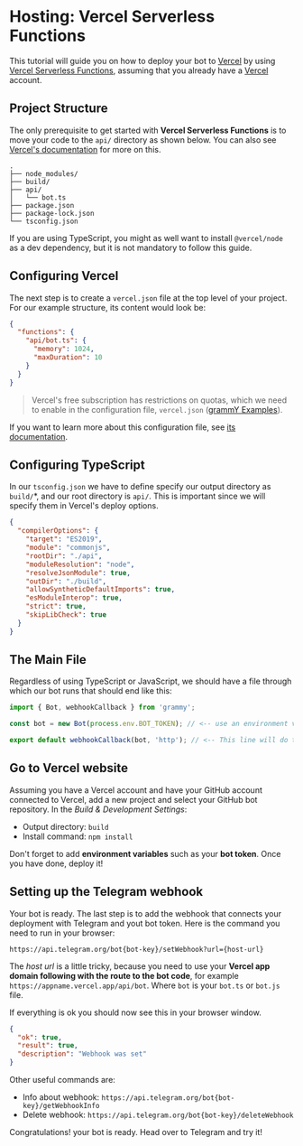 # Hosting: Vercel Serverless Functions

This tutorial will guide you on how to deploy your bot to [Vercel](https://vercel.com/) by using [Vercel Serverless Functions](https://vercel.com/docs/concepts/functions/serverless-functions), assuming that you already have a [Vercel](https://vercel.com) account.

## Project Structure

The only prerequisite to get started with **Vercel Serverless Functions** is to move your code to the `api/` directory as shown below. You can also see [Vercel's documentation](https://vercel.com/docs/concepts/functions/serverless-functions#deploying-serverless-functions) for more on this.

```asciiart:no-line-numbers
.
├── node_modules/
├── build/
├── api/
│   └── bot.ts
├── package.json
├── package-lock.json
└── tsconfig.json
```

If you are using TypeScript, you might as well want to install `@vercel/node` as a dev dependency, but it is not mandatory to follow this guide.

## Configuring Vercel

The next step is to create a `vercel.json` file at the top level of your project. For our example structure, its content would look be:

```json
{
  "functions": {
    "api/bot.ts": {
      "memory": 1024,
      "maxDuration": 10
    }
  }
}
```

> Vercel's free subscription has restrictions on quotas, which we need to enable in the configuration file, `vercel.json` ([grammY Examples](https://github.com/grammyjs/examples/blob/main/vercel-bot/api/index.ts)).

If you want to learn more about this configuration file, see [its documentation](https://vercel.com/docs/project-configuration).

## Configuring TypeScript

In our `tsconfig.json` we have to define specify our output directory as `build/`\*, and our root directory is `api/`. This is important since we will specify them in Vercel's deploy options.

```json
{
  "compilerOptions": {
    "target": "ES2019",
    "module": "commonjs",
    "rootDir": "./api",
    "moduleResolution": "node",
    "resolveJsonModule": true,
    "outDir": "./build",
    "allowSyntheticDefaultImports": true,
    "esModuleInterop": true,
    "strict": true,
    "skipLibCheck": true
  }
}
```

## The Main File

Regardless of using TypeScript or JavaScript, we should have a file through which our bot runs that should end like this:

```ts
import { Bot, webhookCallback } from 'grammy';

const bot = new Bot(process.env.BOT_TOKEN); // <-- use an environment variable with dotenv dependency

export default webhookCallback(bot, 'http'); // <-- This line will do the trick!
```

## Go to Vercel website

Assuming you have a Vercel account and have your GitHub account connected to Vercel, add a new project and select your GitHub bot repository. In the _Build & Development Settings_:

- Output directory: `build`
- Install command: `npm install`

Don't forget to add **environment variables** such as your **bot token**. Once you have done, deploy it!

## Setting up the Telegram webhook

Your bot is ready. The last step is to add the webhook that connects your deployment with Telegram and yout bot token. Here is the command you need to run in your browser:

`https://api.telegram.org/bot{bot-key}/setWebhook?url={host-url}`

The _host url_ is a little tricky, because you need to use your **Vercel app domain following with the route to the bot code**, for example `https://appname.vercel.app/api/bot`. Where `bot` is your `bot.ts` or `bot.js` file.

If everything is ok you should now see this in your browser window.

```json
{
  "ok": true,
  "result": true,
  "description": "Webhook was set"
}
```

Other useful commands are:

- Info about webhook: `https://api.telegram.org/bot{bot-key}/getWebhookInfo`
- Delete webhook: `https://api.telegram.org/bot{bot-key}/deleteWebhook`

Congratulations! your bot is ready. Head over to Telegram and try it!
